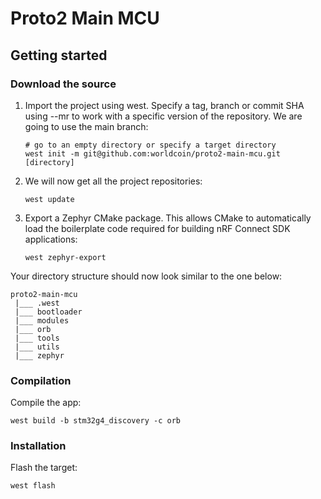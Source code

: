 # Proto2 Main MCU

## Getting started

### Download the source

1. Import the project using west. Specify a tag, branch or commit SHA using --mr to work with a specific version of the repository. We are going to use the main branch:
    ```shell
    # go to an empty directory or specify a target directory
    west init -m git@github.com:worldcoin/proto2-main-mcu.git [directory]
    ```

2. We will now get all the project repositories:
    ```shell
    west update
   ```
3. Export a Zephyr CMake package. This allows CMake to automatically load the boilerplate code required for building nRF Connect SDK applications:
    ```shell
    west zephyr-export
    ```

Your directory structure should now look similar to the one below:

```
proto2-main-mcu
 |___ .west
 |___ bootloader
 |___ modules
 |___ orb
 |___ tools
 |___ utils
 |___ zephyr
```

### Compilation

Compile the app:

```shell
west build -b stm32g4_discovery -c orb
```

### Installation

Flash the target:

```shell
west flash
```

